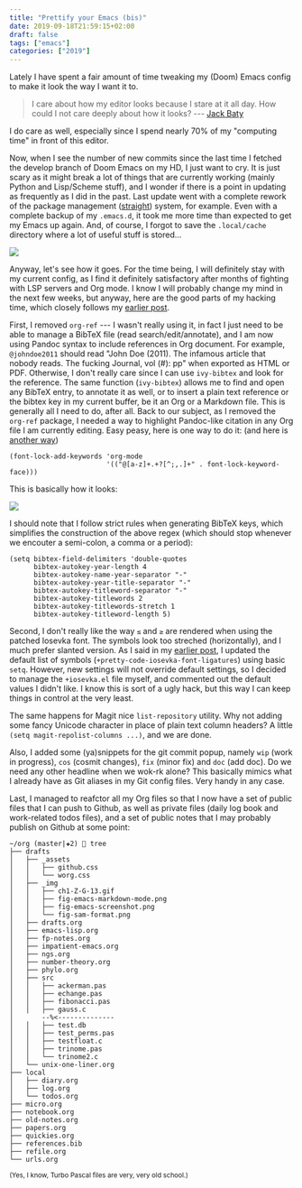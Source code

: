 ```yaml
---
title: "Prettify your Emacs (bis)"
date: 2019-09-18T21:59:15+02:00
draft: false
tags: ["emacs"]
categories: ["2019"]
---
```


Lately I have spent a fair amount of time tweaking my (Doom) Emacs config to make it look the way I want it to.

> I care about how my editor looks because I stare at it all day. How could I not care deeply about how it looks? --- [Jack Baty](https://www.baty.net/2019/how-my-editor-looks-is-important-to-me/)

I do care as well, especially since I spend nearly 70% of my "computing time" in front of this editor.

Now, when I see the number of new commits since the last time I fetched the develop branch of Doom Emacs on my HD, I just want to cry. It is just scary as it might break a lot of things that are currently working (mainly Python and Lisp/Scheme stuff), and I wonder if there is a point in updating as frequently as I did in the past. Last update went with a complete rework of the package management ([straight](https://github.com/raxod502/straight.el)) system, for example. Even with a complete backup of my `.emacs.d`, it took me more time than expected to get my Emacs up again. And, of course, I forgot to save the `.local/cache` directory where a lot of useful stuff is stored...

![](/img/2019-09-18-21-58-09.png)

Anyway, let's see how it goes. For the time being, I will definitely stay with my current config, as I find it definitely satisfactory after months of fighting with LSP servers and Org mode. I know I will probably change my mind in the next few weeks, but anyway, here are the good parts of my hacking time, which closely follows my [earlier post](/post/enliven-your-emacs/).

First, I removed `org-ref` --- I wasn't really using it, in fact I just need to be able to manage a BibTeX file (read search/edit/annotate), and I am now using Pandoc syntax to include references in Org document. For example, `@johndoe2011` should read "John Doe (2011). The infamous article that nobody reads. The fucking Journal, vol (#): pp" when exported as HTML or PDF. Otherwise, I don't really care since I can use `ivy-bibtex` and look for the reference. The same function (`ivy-bibtex`) allows me to find and open any BibTeX entry, to annotate it as well, or to insert a plain text reference or the bibtex key in my current buffer, be it an Org or a Markdown file. This is generally all I need to do, after all. Back to our subject, as I removed the `org-ref` package, I needed a way to highlight Pandoc-like citation in any Org file I am currently editing. Easy peasy, here is one way to do it: (and here is [another way](https://emacs.stackexchange.com/a/52390))

```emacs-lisp
(font-lock-add-keywords 'org-mode
                        '(("@[a-z]+.+?[^;,.]+" . font-lock-keyword-face)))
```

This is basically how it looks:

![](/img/2019-09-18-23-00-40.png)

I should note that I follow strict rules when generating BibTeX keys, which simplifies the construction of the above regex (which should stop whenever we encouter a semi-colon, a comma or a period):

```emacs-lisp
(setq bibtex-field-delimiters 'double-quotes
      bibtex-autokey-year-length 4
      bibtex-autokey-name-year-separator "-"
      bibtex-autokey-year-title-separator "-"
      bibtex-autokey-titleword-separator "-"
      bibtex-autokey-titlewords 2
      bibtex-autokey-titlewords-stretch 1
      bibtex-autokey-titleword-length 5)
```

Second, I don't really like the way `≤` and `≥` are rendered when using the patched Iosevka font. The symbols look too streched (horizontally), and I much prefer slanted version. As I said in my [earlier post](/post/enliven-your-emacs/), I updated the default list of symbols (`+pretty-code-iosevka-font-ligatures`) using basic `setq`. However, new settings will not override default settings, so I decided to manage the `+iosevka.el` file myself, and commented out the default values I didn't like. I know this is sort of a ugly hack, but this way I can keep things in control at the very least.

The same happens for Magit nice `list-repository` utility. Why not adding some fancy Unicode character in place of plain text column headers? A little `(setq magit-repolist-columns ...)`, and we are done.

Also, I added some (ya)snippets for the git commit popup, namely `wip` (work in progress), `cos` (cosmit changes), `fix` (minor fix) and `doc` (add doc). Do we need any other headline when we wok-rk alone? This basically mimics what I already have as Git aliases in my Git config files. Very handy in any case.

Last, I managed to reafctor all my Org files so that I now have a set of public files that I can push to Github, as well as private files (daily log book and work-related todos files), and a set of public notes that I may probably publish on Github at some point:

    ~/org (master|✚2)  tree
    ├── drafts
    │   ├── _assets
    │   │   ├── github.css
    │   │   └── worg.css
    │   ├── _img
    │   │   ├── ch1-Z-G-13.gif
    │   │   ├── fig-emacs-markdown-mode.png
    │   │   ├── fig-emacs-screenshot.png
    │   │   └── fig-sam-format.png
    │   ├── drafts.org
    │   ├── emacs-lisp.org
    │   ├── fp-notes.org
    │   ├── impatient-emacs.org
    │   ├── ngs.org
    │   ├── number-theory.org
    │   ├── phylo.org
    │   ├── src
    │   │   ├── ackerman.pas
    │   │   ├── echange.pas
    │   │   ├── fibonacci.pas
    │   │   ├── gauss.c
    │       --%<--------------
    │   │   ├── test.db
    │   │   ├── test_perms.pas
    │   │   ├── testfloat.c
    │   │   ├── trinome.pas
    │   │   └── trinome2.c
    │   └── unix-one-liner.org
    ├── local
    │   ├── diary.org
    │   ├── log.org
    │   └── todos.org
    ├── micro.org
    ├── notebook.org
    ├── old-notes.org
    ├── papers.org
    ├── quickies.org
    ├── references.bib
    ├── refile.org
    └── urls.org

<small>(Yes, I know, Turbo Pascal files are very, very old school.)</small>
